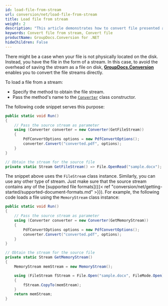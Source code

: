 ```yaml
---
id: load-file-from-stream
url: conversion/net/load-file-from-stream
title: Load file from stream
weight: 2
description: "This article demonstrates how to convert file presented as a stream using GroupDocs.Conversion for .NET API."
keywords: Convert file from stream, Convert file
productName: GroupDocs.Conversion for .NET
hideChildren: False
---
```

There might be a case when your file is not physically located on the disk. Instead, you have the file in the form of a stream. In this case, to avoid the overhead of saving the stream as a file on disk, [**GroupDocs.Conversion**](https://products.groupdocs.com/conversion/net) enables you to convert the file streams directly.

To load a file from a stream:

*   Specify the method to obtain the file stream.
*   Pass the method's name to the [`Converter`](https://reference.groupdocs.com/conversion/net/groupdocs.conversion/converter) class constructor.

The following code snippet serves this purpose:

```csharp
public static void Run()
{
    // Pass the source stream as parameter
    using (Converter converter = new Converter(GetFileStream)) 
    {
        PdfConvertOptions options = new PdfConvertOptions();
        converter.Convert("converted.pdf", options);
    }
}

// Obtain the stream for the source file
private static Stream GetFileStream() => File.OpenRead("sample.docx");
```
The snippet above uses the `FileStream` class instance. Similarly, you can use any other type of stream. Just make sure that the source stream contains any of the [supported file formats]({{< ref "conversion/net/getting-started/supported-document-formats.md" >}}). For example, the following code loads a file using the `MemoryStream` class instance:

```csharp
public static void Run()
{
    // Pass the source stream as parameter
    using (Converter converter = new Converter(GetMemoryStream)) 
    {
        PdfConvertOptions options = new PdfConvertOptions();
        converter.Convert("converted.pdf", options);
    }
}

// Obtain the stream for the source file
private static Stream GetMemoryStream()
{
    MemoryStream memStream = new MemoryStream();

    using (FileStream fStream = File.Open("sample.docx", FileMode.Open))
    {
        fStream.CopyTo(memStream);
    }
    return memStream;
}
```